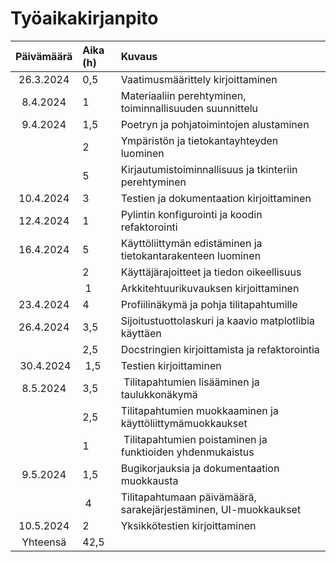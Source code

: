 # Työaikakirjanpito

| Päivämäärä | Aika (h)| Kuvaus|
| :--------: | :------ | :---- |
| 26.3.2024  | 0,5     | Vaatimusmäärittely kirjoittaminen |
| 8.4.2024   | 1       | Materiaaliin perehtyminen, toiminnallisuuden suunnittelu |
| 9.4.2024   | 1,5     | Poetryn ja pohjatoimintojen alustaminen |
|            | 2       | Ympäristön ja tietokantayhteyden luominen |
|            | 5       | Kirjautumistoiminnallisuus ja tkinteriin perehtyminen |
| 10.4.2024  | 3       | Testien ja dokumentaation kirjoittaminen |
| 12.4.2024  | 1       | Pylintin konfigurointi ja koodin refaktorointi |
| 16.4.2024  | 5       | Käyttöliittymän edistäminen ja tietokantarakenteen luominen |
|            | 2       | Käyttäjärajoitteet ja tiedon oikeellisuus |
|            | 1       | Arkkitehtuurikuvauksen kirjoittaminen |
| 23.4.2024  | 4       | Profiilinäkymä ja pohja tilitapahtumille |
| 26.4.2024  | 3,5     | Sijoitustuottolaskuri ja kaavio matplotlibia käyttäen |
|            | 2,5     | Docstringien kirjoittamista ja refaktorointia | 
| 30.4.2024  | 1,5     | Testien kirjoittaminen |
| 8.5.2024   | 3,5     | Tilitapahtumien lisääminen ja taulukkonäkymä |
|            | 2,5     | Tilitapahtumien muokkaaminen ja käyttöliittymämuokkaukset |
|            | 1       | Tilitapahtumien poistaminen ja funktioiden yhdenmukaistus |
| 9.5.2024   | 1,5     | Bugikorjauksia ja dokumentaation muokkausta |
|            | 4       | Tilitapahtumaan päivämäärä, sarakejärjestäminen, UI-muokkaukset |
| 10.5.2024  | 2       | Yksikkötestien kirjoittaminen |
| Yhteensä   | 42,5    |       |


